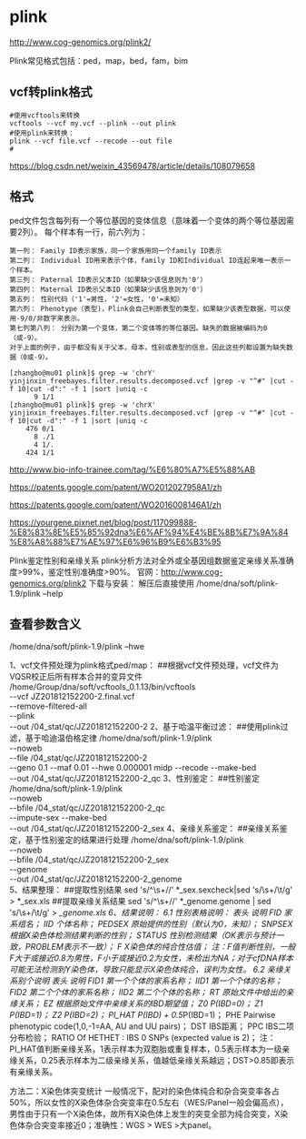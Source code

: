 # plink
http://www.cog-genomics.org/plink2/

Plink常见格式包括：ped，map，bed，fam，bim

## vcf转plink格式
```
#使用vcftools来转换
vcftools --vcf my.vcf --plink --out plink
#使用plink来转换：
plink --vcf file.vcf --recode --out file
#
```
https://blog.csdn.net/weixin_43569478/article/details/108079658

## 格式
ped文件包含每列有一个等位基因的变体信息（意味着一个变体的两个等位基因需要2列）。
每个样本有一行，前六列为：
```
第一列： Family ID表示家族，同一个家族用同一个family ID表示
第二列： Individual ID用来表示个体，family ID和Individual ID连起来唯一表示一个样本。
第三列： Paternal ID表示父本ID（如果缺少该信息则为'0'）
第四列： Maternal ID表示父本ID（如果缺少该信息则为'0'）
第五列： 性别代码（'1'=男性，'2'=女性，'0'=未知）
第六列： Phenotype（表型)，Plink会自己判断表型的类型，如果缺少该表型数据，可以使用-9/0/非数字来表示。
第七列第八列： 分别为第一个变体，第二个变体等的等位基因。缺失的数据被编码为0（或-9）。
对于上面的例子，由于都没有关于父本，母本，性别或表型的信息，因此这些列都设置为缺失数据（0或-9）。
```


```
[zhangbo@mu01 plink]$ grep -w 'chrY' yinjinxin_freebayes.filter.results.decomposed.vcf |grep -v "^#" |cut -f 10|cut -d":" -f 1 |sort |uniq -c
      9 1/1
[zhangbo@mu01 plink]$ grep -w 'chrX' yinjinxin_freebayes.filter.results.decomposed.vcf |grep -v "^#" |cut -f 10|cut -d":" -f 1 |sort |uniq -c
    476 0/1
      8 ./1
      4 1/.
    424 1/1
```


http://www.bio-info-trainee.com/tag/%E6%80%A7%E5%88%AB

https://patents.google.com/patent/WO2012027958A1/zh

https://patents.google.com/patent/WO2016008146A1/zh

https://yourgene.pixnet.net/blog/post/117099888-%E8%83%8E%E5%85%92dna%E6%AF%94%E4%BE%8B%E7%9A%84%E8%A8%88%E7%AE%97%E6%96%B9%E6%B3%95





Plink鉴定性别和亲缘关系
plink分析方法对全外或全基因组数据鉴定亲缘关系准确度>99%，鉴定性别准确度>90%。
官网：http://www.cog-genomics.org/plink2
下载与安装：
	解压后直接使用
/home/dna/soft/plink-1.9/plink –help
## 查看参数含义
/home/dna/soft/plink-1.9/plink –hwe

1、vcf文件预处理为plink格式ped/map：
##根据vcf文件预处理，vcf文件为VQSR校正后所有样本合并的变异文件
/home/Group/dna/soft/vcftools_0.1.13/bin/vcftools \
--vcf JZ201812152200-2.final.vcf \
--remove-filtered-all \
--plink \
--out /04_stat/qc/JZ201812152200-2
2、基于哈温平衡过滤：
##使用plink过滤，基于哈迪温伯格定律
/home/dna/soft/plink-1.9/plink \
--noweb \
--file /04_stat/qc/JZ201812152200-2 \
--geno 0.1 --maf 0.01 --hwe 0.000001 midp --recode --make-bed \
--out /04_stat/qc/JZ201812152200-2_qc
3、性别鉴定：
##性别鉴定
/home/dna/soft/plink-1.9/plink \
--noweb \
--bfile /04_stat/qc/JZ201812152200-2_qc \
--impute-sex --make-bed \
--out /04_stat/qc/JZ201812152200-2_sex
4、亲缘关系鉴定：
##亲缘关系鉴定，基于性别鉴定的结果进行处理
/home/dna/soft/plink-1.9/plink \
--noweb \
--bfile /04_stat/qc/JZ201812152200-2_sex \
--genome \
--out /04_stat/qc/JZ201812152200-2_genome \
5、结果整理：
##提取性别结果
sed 's/^\s\+//' *_sex.sexcheck|sed 's/\s\+/\t/g' > *_sex.xls
##提取亲缘关系结果
sed 's/^\s\+//' *_genome.genome | sed 's/\s\+/\t/g' > *_genome.xls
6、结果说明：
6.1 性别表格说明：
表头	说明
FID	家系组名；
IID	个体名称；
PEDSEX	原始提供的性别（默认为0，未知）；
SNPSEX	根据X染色体检测结果判断的性别；
STATUS	性别检测结果（OK表示与预计一致，PROBLEM表示不一致）；
F	X染色体的纯合性估值；
注：F值判断性别，一般F大于或接近0.8为男性，F小于或接近0.2为女性，未检出为NA；对于cfDNA样本可能无法检测到Y染色体，导致只能显示X染色体纯合，误判为女性。
6.2 亲缘关系别个说明
表头	说明
FID1	第一个个体的家系名称；
IID1	第一个个体的名称；
FID2	第二个个体的家系名称；
IID2	第二个个体的名称；
RT	原始文件中给出的亲缘关系；
EZ	根据原始文件中亲缘关系的IBD期望值；
Z0	P(IBD=0)；
Z1	P(IBD=1)；
Z2	P(IBD=2)；
PI_HAT	P(IBD) + 0.5*P(IBD=1)；
PHE	Pairwise phenotypic code(1,0,-1=AA, AU and UU pairs)；
DST	IBS距离；
PPC	IBS二项分布检验；
RATIO	Of HETHET : IBS 0 SNPs (expected value is 2)；
注：PI_HAT值判断亲缘关系，1表示样本为双胞胎或重复样本，0.5表示样本为一级亲缘关系，0.25表示样本为二级亲缘关系，值越低亲缘关系越远；DST>0.85即表示有亲缘关系。

方法二：X染色体突变统计
	一般情况下，配对的染色体纯合和杂合突变率各占50%，所以女性的X染色体杂合突变率在0.5左右（WES/Panel一般会偏高点），男性由于只有一个X染色体，故所有X染色体上发生的突变全部为纯合突变，X染色体杂合突变率接近0；准确性：WGS > WES >大panel。
